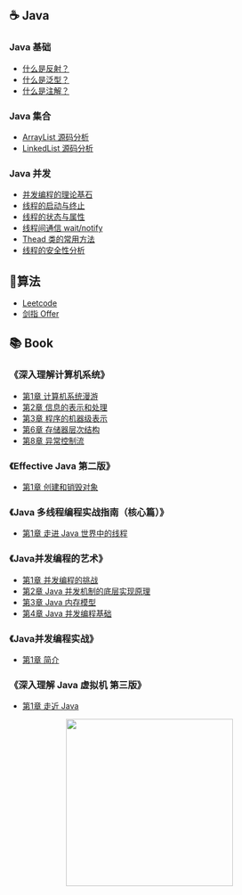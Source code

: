 ##  :coffee: Java

### Java 基础

- [什么是反射？](https://github.com/hncboy/StudyNotes/blob/master/Java/%E4%BB%80%E4%B9%88%E6%98%AF%E5%8F%8D%E5%B0%84%EF%BC%9F.md)
- [什么是泛型？](https://github.com/hncboy/StudyNotes/blob/master/Java/什么是泛型？.md)
- [什么是注解？](https://github.com/hncboy/StudyNotes/blob/master/Java/什么是注解？.md)

### Java 集合

- [ArrayList 源码分析](https://github.com/hncboy/StudyNotes/blob/master/Java/ArrayList%20%E6%BA%90%E7%A0%81%E5%88%86%E6%9E%90.md)
- [LinkedList 源码分析](https://github.com/hncboy/StudyNotes/blob/master/Java/LinkedList%20%E6%BA%90%E7%A0%81%E5%88%86%E6%9E%90.md)

### Java 并发

- [并发编程的理论基石](https://github.com/hncboy/StudyNotes/blob/master/Java/并发-并发编程的理论基石.md)
- [线程的启动与终止](https://github.com/hncboy/StudyNotes/blob/master/Java/并发-线程的启动与终止.md)
- [线程的状态与属性](https://github.com/hncboy/StudyNotes/blob/master/Java/并发-线程的状态与属性.md)
- [线程间通信 wait/notify](https://github.com/hncboy/StudyNotes/blob/master/Java/%E5%B9%B6%E5%8F%91-%E7%BA%BF%E7%A8%8B%E9%97%B4%E9%80%9A%E4%BF%A1%20wait%20notify.md)
- [Thead 类的常用方法](https://github.com/hncboy/StudyNotes/blob/master/Java/%E5%B9%B6%E5%8F%91-Thead%20%E7%B1%BB%E7%9A%84%E5%B8%B8%E7%94%A8%E6%96%B9%E6%B3%95.md)
- [线程的安全性分析](https://github.com/hncboy/StudyNotes/blob/master/Java/并发-线程的安全性问题.md)

##  :pencil:算法

- [Leetcode](https://github.com/hncboy/LeetCode)
- [剑指 Offer](https://github.com/hncboy/Sword-refers-to-offer)

## :books: Book

### 《深入理解计算机系统》

- [第1章 计算机系统漫游](https://github.com/hncboy/StudyNotes/blob/master/book/%E6%B7%B1%E5%85%A5%E7%90%86%E8%A7%A3%E8%AE%A1%E7%AE%97%E6%9C%BA%E7%B3%BB%E7%BB%9F/%E7%AC%AC1%E7%AB%A0%20%E8%AE%A1%E7%AE%97%E6%9C%BA%E7%B3%BB%E7%BB%9F%E6%BC%AB%E6%B8%B8.md)
- [第2章 信息的表示和处理](https://github.com/hncboy/StudyNotes/blob/master/book/%E6%B7%B1%E5%85%A5%E7%90%86%E8%A7%A3%E8%AE%A1%E7%AE%97%E6%9C%BA%E7%B3%BB%E7%BB%9F/%E7%AC%AC2%E7%AB%A0%20%E4%BF%A1%E6%81%AF%E7%9A%84%E8%A1%A8%E7%A4%BA%E5%92%8C%E5%A4%84%E7%90%86.md)
- [第3章 程序的机器级表示](https://github.com/hncboy/StudyNotes/blob/master/book/%E6%B7%B1%E5%85%A5%E7%90%86%E8%A7%A3%E8%AE%A1%E7%AE%97%E6%9C%BA%E7%B3%BB%E7%BB%9F/%E7%AC%AC3%E7%AB%A0%20%E7%A8%8B%E5%BA%8F%E7%9A%84%E6%9C%BA%E5%99%A8%E7%BA%A7%E8%A1%A8%E7%A4%BA.md)
- [第6章 存储器层次结构](https://github.com/hncboy/StudyNotes/blob/master/book/%E6%B7%B1%E5%85%A5%E7%90%86%E8%A7%A3%E8%AE%A1%E7%AE%97%E6%9C%BA%E7%B3%BB%E7%BB%9F/%E7%AC%AC6%E7%AB%A0%20%E5%AD%98%E5%82%A8%E5%99%A8%E5%B1%82%E6%AC%A1%E7%BB%93%E6%9E%84.md)
- [第8章 异常控制流](https://github.com/hncboy/StudyNotes/blob/master/book/%E6%B7%B1%E5%85%A5%E7%90%86%E8%A7%A3%E8%AE%A1%E7%AE%97%E6%9C%BA%E7%B3%BB%E7%BB%9F/%E7%AC%AC8%E7%AB%A0%20%E5%BC%82%E5%B8%B8%E6%8E%A7%E5%88%B6%E6%B5%81.md)

### 《Effective Java 第二版》

- [第1章 创建和销毁对象](https://github.com/hncboy/StudyNotes/blob/master/book/Effective%20Java%20%E7%AC%AC%E4%BA%8C%E7%89%88/%E7%AC%AC1%E7%AB%A0%20%E5%88%9B%E5%BB%BA%E5%92%8C%E9%94%80%E6%AF%81%E5%AF%B9%E8%B1%A1.md)

### 《Java 多线程编程实战指南（核心篇）》

- [第1章 走进 Java 世界中的线程](https://github.com/hncboy/StudyNotes/blob/master/book/Java%20%E5%A4%9A%E7%BA%BF%E7%A8%8B%E7%BC%96%E7%A8%8B%E5%AE%9E%E6%88%98%E6%8C%87%E5%8D%97%EF%BC%88%E6%A0%B8%E5%BF%83%E7%AF%87%EF%BC%89/%E7%AC%AC1%E7%AB%A0%20%E8%B5%B0%E8%BF%9B%20Java%20%E4%B8%96%E7%95%8C%E4%B8%AD%E7%9A%84%E7%BA%BF%E7%A8%8B.md)

### 《Java并发编程的艺术》

- [第1章 并发编程的挑战](https://github.com/hncboy/StudyNotes/blob/master/book/Java%E5%B9%B6%E5%8F%91%E7%BC%96%E7%A8%8B%E7%9A%84%E8%89%BA%E6%9C%AF/%E7%AC%AC1%E7%AB%A0%20%E5%B9%B6%E5%8F%91%E7%BC%96%E7%A8%8B%E7%9A%84%E6%8C%91%E6%88%98.md)
- [第2章 Java 并发机制的底层实现原理](https://github.com/hncboy/StudyNotes/blob/master/book/Java%E5%B9%B6%E5%8F%91%E7%BC%96%E7%A8%8B%E7%9A%84%E8%89%BA%E6%9C%AF/%E7%AC%AC2%E7%AB%A0%20Java%20%E5%B9%B6%E5%8F%91%E6%9C%BA%E5%88%B6%E7%9A%84%E5%BA%95%E5%B1%82%E5%AE%9E%E7%8E%B0%E5%8E%9F%E7%90%86.md)
- [第3章 Java 内存模型](https://github.com/hncboy/StudyNotes/blob/master/book/Java%E5%B9%B6%E5%8F%91%E7%BC%96%E7%A8%8B%E7%9A%84%E8%89%BA%E6%9C%AF/%E7%AC%AC3%E7%AB%A0%20Java%20%E5%86%85%E5%AD%98%E6%A8%A1%E5%9E%8B.md)
- [第4章 Java 并发编程基础](https://github.com/hncboy/StudyNotes/blob/master/book/Java%E5%B9%B6%E5%8F%91%E7%BC%96%E7%A8%8B%E7%9A%84%E8%89%BA%E6%9C%AF/%E7%AC%AC4%E7%AB%A0%20Java%20%E5%B9%B6%E5%8F%91%E7%BC%96%E7%A8%8B%E5%9F%BA%E7%A1%80.md)

### 《Java并发编程实战》

- [第1章 简介](https://github.com/hncboy/StudyNotes/blob/master/book/Java%E5%B9%B6%E5%8F%91%E7%BC%96%E7%A8%8B%E5%AE%9E%E6%88%98/%E7%AC%AC1%E7%AB%A0%20%E7%AE%80%E4%BB%8B.md)

### 《深入理解 Java 虚拟机 第三版》

- [第1章  走近 Java](https://github.com/hncboy/StudyNotes/blob/master/book/%E6%B7%B1%E5%85%A5%E7%90%86%E8%A7%A3%20Java%20%E8%99%9A%E6%8B%9F%E6%9C%BA/%E7%AC%AC1%E7%AB%A0%20%20%E8%B5%B0%E8%BF%91%20Java.md)



<div align = "center">  
    <img width="300px" src="https://img-blog.csdnimg.cn/20191207202931447.png" />
</div>





